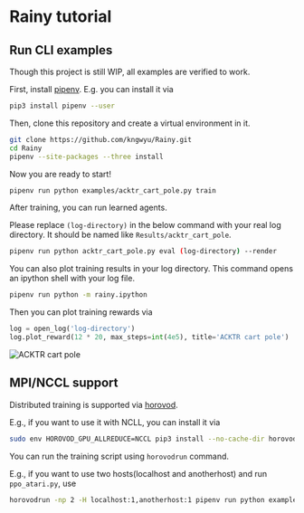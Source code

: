 # Rainy tutorial

## Run CLI examples
Though this project is still WIP, all examples are verified to work.

First, install [pipenv](https://pipenv.readthedocs.io/en/latest/).
E.g. you can install it via
``` bash
pip3 install pipenv --user
```

Then, clone this repository and create a virtual environment in it.
```bash
git clone https://github.com/kngwyu/Rainy.git
cd Rainy
pipenv --site-packages --three install
```

Now you are ready to start!

```bash
pipenv run python examples/acktr_cart_pole.py train
```

After training, you can run learned agents.

Please replace `(log-directory)` in the below command with your real log directory.
It should be named like `Results/acktr_cart_pole`.
``` bash
pipenv run python acktr_cart_pole.py eval (log-directory) --render
```

You can also plot training results in your log directory.
This command opens an ipython shell with your log file.
``` bash
pipenv run python -m rainy.ipython
```
Then you can plot training rewards via
```python
log = open_log('log-directory')
log.plot_reward(12 * 20, max_steps=int(4e5), title='ACKTR cart pole')
```
![ACKTR cart pole](./pictures/acktr-cart-pole.png)

## MPI/NCCL support
Distributed training is supported via [horovod](https://horovod.readthedocs.io/en/latest/).

E.g., if you want to use it with NCLL, you can install it via
```bash
sudo env HOROVOD_GPU_ALLREDUCE=NCCL pip3 install --no-cache-dir horovod
```

You can run the training script using `horovodrun` command.

E.g., if you want to use two hosts(localhost and anotherhost) and run `ppo_atari.py`, use
```bash
horovodrun -np 2 -H localhost:1,anotherhost:1 pipenv run python examples/ppo_atari.py train
```
